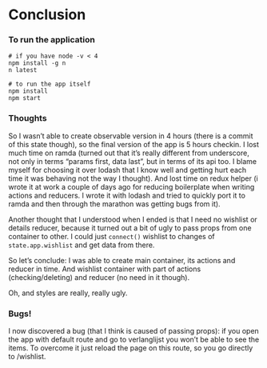 # Conclusion

### To run the application

    # if you have node -v < 4
    npm install -g n
    n latest
    
    # to run the app itself
    npm install
    npm start
  

### Thoughts

So I wasn’t able to create observable version in 4 hours (there is a commit of this state though),
so the final version of the app is 5 hours checkin. I lost much time on ramda (turned out that
it’s really different from underscore, not only in terms “params first, data last”, but in terms of its api too.
I blame myself for choosing it over lodash that I know well and getting hurt each time it was behaving
not the way I thought). And lost time on redux helper (i wrote it at work a couple of days ago for
reducing boilerplate when writing actions and reducers. I wrote it with lodash and tried to quickly
port it to ramda and then through the marathon was getting bugs from it).

Another thought that I understood when I ended is that I need no wishlist or details reducer,
because it turned out a bit of ugly to pass props from one container to other. I could just `connect()`
wishlist to changes of `state.app.wishlist` and get data from there.

So let’s conclude: I was able to create main container, its actions and reducer in time.
And wishlist container with part of actions (checking/deleting) and reducer (no need in it though).

Oh, and styles are really, really ugly.

### Bugs!

I now discovered a bug (that I think is caused of passing props): if you open the app
with default route and go to verlanglijst you won’t be able to see the items.
To overcome it just reload the page on this route, so you go directly to /wishlist.
